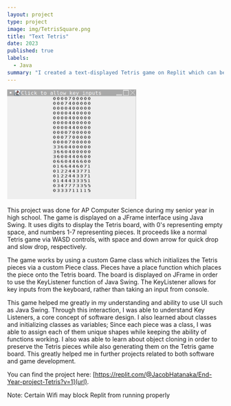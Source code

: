 ```yaml
---
layout: project
type: project
image: img/TetrisSquare.png
title: "Text Tetris"
date: 2023
published: true
labels:
  - Java
summary: "I created a text-displayed Tetris game on Replit which can be controlled via key inputs."
---
```


<div class="text-center p-4">
  <img width="300px" src="../img/Tetris_img.png" class="img-thumbnail" >
</div>

This project was done for AP Computer Science during my senior year in high school. The game is displayed on a JFrame interface using Java Swing. It uses digits to display the Tetris board, with 0's representing empty space, and numbers 1-7 representing pieces. It proceeds like a normal Tetris game via WASD controls, with space and down arrow for quick drop and slow drop, respectively.

The game works by using a custom Game class which initializes the Tetris pieces via a custom Piece class. Pieces have a place function which places the piece onto the Tetris board. The board is displayed on JFrame in order to use the KeyListener function of Java Swing. The KeyListener allows for key inputs from the keyboard, rather than taking an input from console.

This game helped me greatly in my understanding and ability to use UI such as Java Swing. Through this interaction, I was able to understand Key Listeners, a core concept of software design. I also learned about classes and initializing classes as variables; Since each piece was a class, I was able to assign each of them unique shapes while keeping the ability of functions working. I also was able to learn about object cloning in order to preserve the Tetris pieces while also generating them on the Tetris game board. This greatly helped me in further projects related to both software and game development.

You can find the project here: [https://replit.com/@JacobHatanaka/End-Year-project-Tetris?v=1](url).

Note: Certain Wifi may block Replit from running properly
